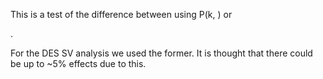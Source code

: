 This is a test of the difference between using P(k, <z>) or <P>.

For the DES SV analysis we used the former. It is thought that there could be up to ~5% effects due to this.